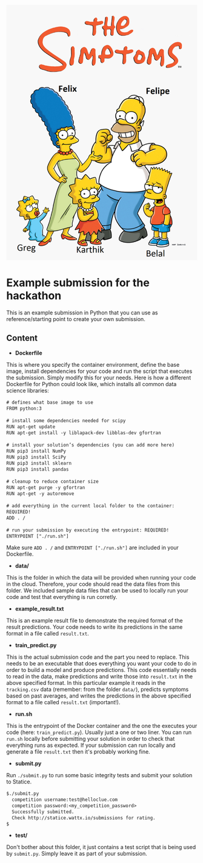 ![the simptoms](the_simptoms.png)

# Example submission for the hackathon

This is an example submission in Python that you can use as reference/starting point to create your own submission.

## Content

* **Dockerfile**

This is where you specify the container environment, define the base image, install dependencies for your code and run the script that executes the submission. Simply modify this for your needs. Here is how a different Dockerfile for Python could look like, which installs all common data science libraries:

```
# defines what base image to use
FROM python:3

# install some dependencies needed for scipy
RUN apt-get update
RUN apt-get install -y liblapack-dev libblas-dev gfortran

# install your solution’s dependencies (you can add more here)
RUN pip3 install NumPy
RUN pip3 install SciPy
RUN pip3 install sklearn
RUN pip3 install pandas

# cleanup to reduce container size
RUN apt-get purge -y gfortran
RUN apt-get -y autoremove

# add everything in the current local folder to the container: REQUIRED!
ADD . /

# run your submission by executing the entrypoint: REQUIRED!
ENTRYPOINT ["./run.sh"]
```

Make sure `ADD . /` and `ENTRYPOINT ["./run.sh"]` are included in your Dockerfile.

* **data/**

This is the folder in which the data will be provided when running your code in the cloud. Therefore, your code should read the data files from this folder. We included sample data files that can be used to locally run your code and test that everything is run corretly.

* **example_result.txt**

This is an example result file to demonstrate the required format of the result predictions. Your code needs to write its predictions in the same format in a file called `result.txt`.

* **train_predict.py**

This is the actual submission code and the part you need to replace. This needs to be an executable that does everything you want your code to do in order to build a model and produce predictions. This code essentially needs to read in the data, make predictions and write those into `result.txt` in the above specified format. In this particular example it reads in the `tracking.csv` data (remember: from the folder `data/`), predicts symptoms based on past averages, and writes the predictions in the above specified format to a file called `result.txt` (important!).

* **run.sh**

This is the entrypoint of the Docker container and the one the executes your code (here: `train_predict.py`). Usually just a one or two liner. You can run `run.sh` locally before submitting your solution in order to check that everything runs as expected. If your submission can run locally and generate a file `result.txt` then it's probably working fine.

* **submit.py**

Run `./submit.py` to run some basic integrity tests and submit your solution to Statice.

    $./submit.py
      competition username:test@helloclue.com
      competition password:<my_competition_password>
      Successfully submitted.
      Check http://statice.wattx.io/submissions for rating.
    $

* **test/**

Don't bother about this folder, it just contains a test script that is being used by `submit.py`. Simply leave it as part of your submission.
